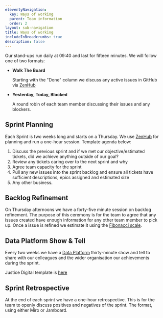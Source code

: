 ```yaml
---
eleventyNavigation:
  key: Ways of working
  parent: Team information
  order: 2
layout: sub-navigation
title: Ways of working
includeInBreadcrumbs: true
description: false
---
```


Our stand-ups run daily at 09:40 and last for fifteen minutes.  We will follow one of two formats:

- **Walk The Board**

    Starting with the "Done" column we discuss any active issues in GitHub via [ZenHub](https://app.zenhub.com/workspaces/data-platform-core-infrastructure-63e3ab98f777b90011c85bbb/board)

- **Yesterday, Today, Blocked**

    A round robin of each team member discussing their issues and any blockers.

## Sprint Planning

Each Sprint is two weeks long and starts on a Thursday.
We use [ZenHub](https://app.zenhub.com/workspaces/data-platform-core-infrastructure-63e3ab98f777b90011c85bbb/board) for planning and run a one-hour session. Template agenda below:

1. Discuss the previous sprint and if we met our objective/estimated tickets, did we achieve anything outside of our goal?
1. Review any tickets caring over to the next sprint and why
1. Agree team capacity for the sprint
1. Pull any new issues into the sprint backlog and ensure all tickets have sufficient descriptions, epics assigned and estimated size
1. Any other business.

## Backlog Refinement

On Thursday afternoons we have a forty-five minute session on backlog refinement. The purpose of this ceremony is for the team to agree that any issues created have enough information for any other team member to pick up.  Once a issue is refined we estimate it using the [Fibonacci scale](https://en.wikipedia.org/wiki/Fibonacci_scale_(agile)).

## Data Platform Show & Tell

Every two weeks we have a [Data Platform](https://mojdt.slack.com/archives/C04BBJR3RPB) thirty-minute show and tell to share with our colleagues and the wider organisation our achievements during the sprint.

Justice Digital template is [here](https://docs.google.com/presentation/d/1tKmNCYiqSqeWSDdF6uG6ifxjbP8rLCH0WpwlMwzea_g/edit#slide=id.g13cb8a0db7d_0_0)

## Sprint Retrospective

At the end of each sprint we have a one-hour retrospective.  This is for the team to openly discuss positives and negatives of the sprint.  The format, using either Miro or Jamboard.
